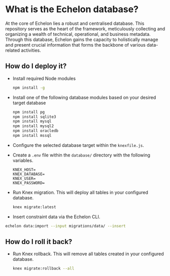 # What is the Echelon database?

At the core of Echelon lies a robust and centralised database. This repository serves as the heart of the framework, meticulously collecting and organizing a wealth of technical, operational, and business metadata. Through this database, Echelon gains the capacity to holistically manage and present crucial information that forms the backbone of various data-related activities.

## How do I deploy it?

- Install required Node modules

  ```bash
  npm install -g
  ```

- Install one of the following database modules based on your desired target database

  ```bash
  npm install pg
  npm install sqlite3
  npm install mysql
  npm install mysql2
  npm install oracledb
  npm install mssql
  ```

- Configure the selected database target within the `knexfile.js`.

- Create a `.env` file within the `database/` directory with the following variables.

  ```shell
  KNEX_HOST=
  KNEX_DATABASE=
  KNEX_USER=
  KNEX_PASSWORD=
  ```

- Run Knex migration. This will deploy all tables in your configured database.

  ```bash
  knex migrate:latest
  ```

- Insert constraint data via the Echelon CLI.

```bash
echelon data:import --input migrations/data/ --insert
```

## How do I roll it back?

- Run Knex rollback. This will remove all tables created in your configured database.

  ```bash
  knex migrate:rollback --all
  ```
